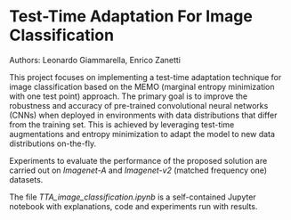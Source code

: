 # Test-Time Adaptation For Image Classification

Authors: Leonardo Giammarella, Enrico Zanetti

This project focuses on implementing a test-time adaptation technique for image classification based on the MEMO (marginal entropy minimization with one test point) approach. The primary goal is to improve the robustness and accuracy of pre-trained convolutional neural networks (CNNs) when deployed in environments with data distributions that differ from the training set. This is achieved by leveraging test-time augmentations and entropy minimization to adapt the model to new data distributions on-the-fly.

Experiments to evaluate the performance of the proposed solution are carried out on *Imagenet-A* and *Imagenet-v2* (matched frequency one) datasets.

The file *TTA_image_classification.ipynb* is a self-contained Jupyter notebook with explanations, code and experiments run with results.
